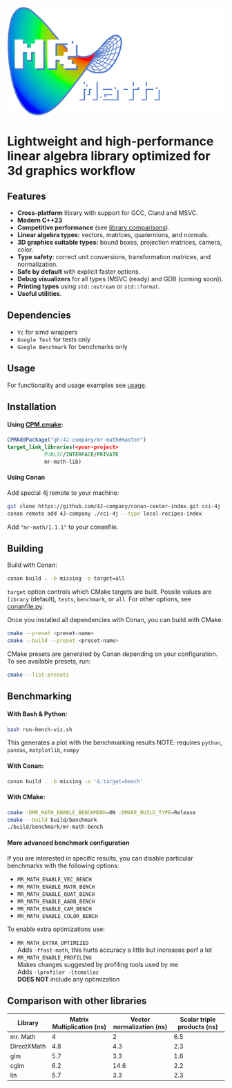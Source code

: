 ![mr. Math](./mr-math-logo.png) 
# Lightweight and high-performance linear algebra library optimized for 3d graphics workflow

## Features
- **Cross-platform** library with support for GCC, Cland and MSVC.
- **Modern C++23**
- **Competitive performance** (see [library comparisons](README.md#comparison-with-other-libraries)).
- **Linear algebra types:** vectors, matrices, quaternions, and normals.
- **3D graphics suitable types:** bound boxes, projection matrices, camera, color.
- **Type safety**: correct unit conversions, transformation matrices, and normalization.
- **Safe by default** with explicit faster options.
- **Debug visualizers** for all types (MSVC (ready) and GDB (coming soon)).
- **Printing types** using `std::ostream` or `std::format`.
- **Useful utilities**.


## Dependencies
- `Vc`               for simd wrappers
- `Google Test`      for tests only
- `Google Benchmark` for benchmarks only


## Usage
For functionality and usage examples see [usage](USAGE.md).

## Installation
#### Using [CPM.cmake](https://github.com/cpm-cmake/CPM.cmake):
```cmake
CPMAddPackage("gh:4J-company/mr-math#master")
target_link_libraries(<your-project>
            PUBLIC/INTERFACE/PRIVATE
            mr-math-lib)
```

#### Using Conan
Add special 4j remote to your machine:
```sh
git clone https://github.com/4J-company/conan-center-index.git cci-4j
conan remote add 4J-company ./cci-4j --type local-recipes-index
```

Add `"mr-math/1.1.1"` to your conanfile.


## Building
Build with Conan:
```bash
conan build . -b missing -o target=all
```
`target` option controls which CMake targets are built. Possile values are `library` (default), `tests`, `benchmark`, or `all`.
For other options, see [conanfile.py](conanfile.py).

Once you installed all dependencies with Conan, you can build with CMake:
```bash
cmake --preset <preset-name>
cmake --build --preset <preset-name>
```
CMake presets are generated by Conan depending on your configuration. To see available presets, run:
```bash
cmake --list-presets
```

## Benchmarking
#### With Bash & Python:
```bash
bash run-bench-viz.sh
```
This generates a plot with the benchmarking results
NOTE: requires `python`, `pandas`, `matplotlib`, `numpy`

#### With Conan:
```bash
conan build . -b missing -o '&:target=bench'
```

#### With CMake:
```bash
cmake -DMR_MATH_ENABLE_BENCHMARK=ON -DMAKE_BUILD_TYPE=Release
cmake --build build/benchmark
./build/benchmark/mr-math-bench
```

#### More advanced benchmark configuration
If you are interested in specific results, you can disable particular benchmarks with the following options:
- `MR_MATH_ENABLE_VEC_BENCH`
- `MR_MATH_ENABLE_MATR_BENCH`
- `MR_MATH_ENABLE_QUAT_BENCH`
- `MR_MATH_ENABLE_AABB_BENCH`
- `MR_MATH_ENABLE_CAM_BENCH`
- `MR_MATH_ENABLE_COLOR_BENCH`

To enable extra optimizations use:
- `MR_MATH_EXTRA_OPTIMIZED` \
    Adds `-ffast-math`, this hurts accuracy a little but increases perf a lot
- `MR_MATH_ENABLE_PROFILING` \
    Makes changes suggested by profiling tools used by me \
    Adds `-lprofiler -ltcmalloc` \
    **DOES NOT** include any optimization

## Comparison with other libraries
| Library      | Matrix Multiplication (ns) | Vector normalization (ns) | Scalar triple products (ns) |
|--------------|----------------------------|---------------------------|-----------------------------|
| mr. Math     |              4             |             2             |            6.5              |
| DirectXMath  |            4.8             |           4.3             |            2.3              |
| glm          |            5.7             |           3.3             |            1.6              |
| cglm         |            6.2             |          14.6             |            2.2              |
| lin          |            5.7             |           3.3             |            2.3              |
